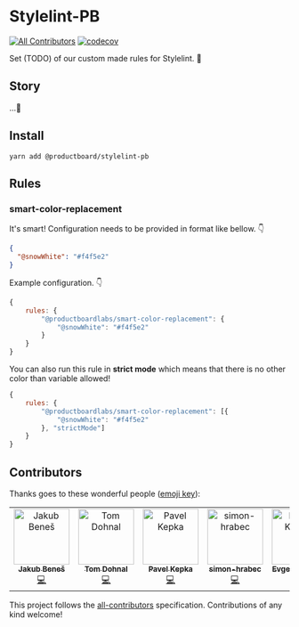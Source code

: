 # Stylelint-PB

[![All Contributors](https://img.shields.io/badge/all_contributors-5-orange.svg?style=flat-square)](#contributors)
[![codecov](https://codecov.io/gh/productboardlabs/stylelint-pb/branch/master/graph/badge.svg)](https://codecov.io/gh/productboardlabs/stylelint-pb)

Set (TODO) of our custom made rules for Stylelint. 🚀

## Story

...🍻

## Install

```
yarn add @productboard/stylelint-pb
```

## Rules

### smart-color-replacement

It's smart! Configuration needs to be provided in format like bellow. 👇

```json
{
  "@snowWhite": "#f4f5e2"
}
```

Example configuration. 👇

```js
{
    rules: {
        "@productboardlabs/smart-color-replacement": {
            "@snowWhite": "#f4f5e2"
        }
    }
}
```

You can also run this rule in **strict mode** which means that there is no other color than variable allowed!

```js
{
    rules: {
        "@productboardlabs/smart-color-replacement": [{
            "@snowWhite": "#f4f5e2"
        }, "strictMode"]
    }
}
```

## Contributors

Thanks goes to these wonderful people ([emoji key](https://allcontributors.org/docs/en/emoji-key)):

<!-- ALL-CONTRIBUTORS-LIST:START - Do not remove or modify this section -->
<!-- prettier-ignore -->
<table><tr><td align="center"><a href="https://jukben.cz"><img src="https://avatars3.githubusercontent.com/u/8135252?v=4" width="100px;" alt="Jakub Beneš"/><br /><sub><b>Jakub Beneš</b></sub></a><br /><a href="https://github.com/productboardlabs/stylelint-pb/commits?author=jukben" title="Code">💻</a></td><td align="center"><a href="https://github.com/tomdohnal"><img src="https://avatars2.githubusercontent.com/u/22922179?v=4" width="100px;" alt="Tom Dohnal"/><br /><sub><b>Tom Dohnal</b></sub></a><br /><a href="https://github.com/productboardlabs/stylelint-pb/commits?author=tomdohnal" title="Code">💻</a></td><td align="center"><a href="https://github.com/kepi74"><img src="https://avatars3.githubusercontent.com/u/1327380?v=4" width="100px;" alt="Pavel Kepka"/><br /><sub><b>Pavel Kepka</b></sub></a><br /><a href="https://github.com/productboardlabs/stylelint-pb/commits?author=kepi74" title="Code">💻</a></td><td align="center"><a href="https://github.com/simon-hrabec"><img src="https://avatars3.githubusercontent.com/u/8255346?v=4" width="100px;" alt="simon-hrabec"/><br /><sub><b>simon-hrabec</b></sub></a><br /><a href="https://github.com/productboardlabs/stylelint-pb/commits?author=simon-hrabec" title="Code">💻</a></td><td align="center"><a href="https://kmaps.co/author/eukarpov/"><img src="https://avatars3.githubusercontent.com/u/1791423?v=4" width="100px;" alt="Evgeny Karpov"/><br /><sub><b>Evgeny Karpov</b></sub></a><br /><a href="https://github.com/productboardlabs/stylelint-pb/commits?author=eukarpov" title="Code">💻</a></td></tr></table>

<!-- ALL-CONTRIBUTORS-LIST:END -->

This project follows the [all-contributors](https://github.com/all-contributors/all-contributors) specification. Contributions of any kind welcome!
